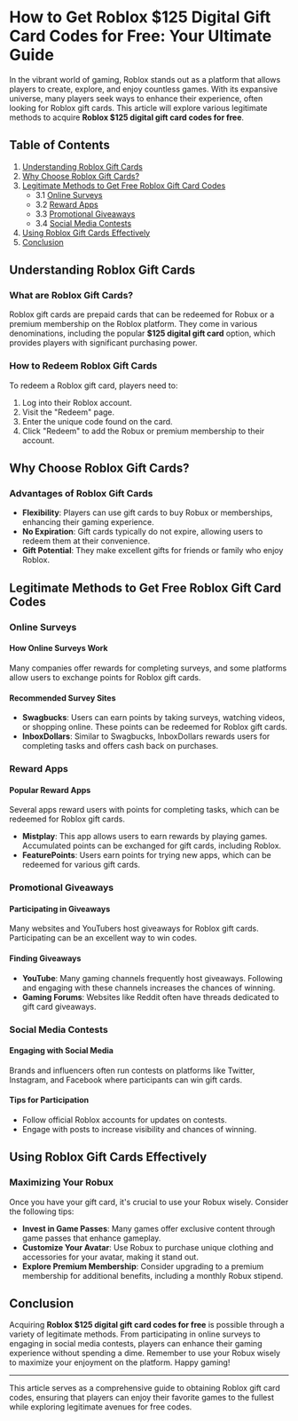 # How to Get Roblox $125 Digital Gift Card Codes for Free: Your Ultimate Guide

In the vibrant world of gaming, Roblox stands out as a platform that allows players to create, explore, and enjoy countless games. With its expansive universe, many players seek ways to enhance their experience, often looking for Roblox gift cards. This article will explore various legitimate methods to acquire **Roblox $125 digital gift card codes for free**. 

## Table of Contents

1. [Understanding Roblox Gift Cards](#understanding-roblox-gift-cards)
2. [Why Choose Roblox Gift Cards?](#why-choose-roblox-gift-cards)
3. [Legitimate Methods to Get Free Roblox Gift Card Codes](#legitimate-methods-to-get-free-roblox-gift-card-codes)
    - 3.1 [Online Surveys](#online-surveys)
    - 3.2 [Reward Apps](#reward-apps)
    - 3.3 [Promotional Giveaways](#promotional-giveaways)
    - 3.4 [Social Media Contests](#social-media-contests)
4. [Using Roblox Gift Cards Effectively](#using-roblox-gift-cards-effectively)
5. [Conclusion](#conclusion)

## Understanding Roblox Gift Cards

### What are Roblox Gift Cards?

Roblox gift cards are prepaid cards that can be redeemed for Robux or a premium membership on the Roblox platform. They come in various denominations, including the popular **$125 digital gift card** option, which provides players with significant purchasing power.

### How to Redeem Roblox Gift Cards

To redeem a Roblox gift card, players need to:
1. Log into their Roblox account.
2. Visit the "Redeem" page.
3. Enter the unique code found on the card.
4. Click "Redeem" to add the Robux or premium membership to their account.

## Why Choose Roblox Gift Cards?

### Advantages of Roblox Gift Cards

- **Flexibility**: Players can use gift cards to buy Robux or memberships, enhancing their gaming experience.
- **No Expiration**: Gift cards typically do not expire, allowing users to redeem them at their convenience.
- **Gift Potential**: They make excellent gifts for friends or family who enjoy Roblox.

## Legitimate Methods to Get Free Roblox Gift Card Codes

### Online Surveys

#### How Online Surveys Work

Many companies offer rewards for completing surveys, and some platforms allow users to exchange points for Roblox gift cards. 

#### Recommended Survey Sites

- **Swagbucks**: Users can earn points by taking surveys, watching videos, or shopping online. These points can be redeemed for Roblox gift cards.
- **InboxDollars**: Similar to Swagbucks, InboxDollars rewards users for completing tasks and offers cash back on purchases.

### Reward Apps

#### Popular Reward Apps

Several apps reward users with points for completing tasks, which can be redeemed for Roblox gift cards.

- **Mistplay**: This app allows users to earn rewards by playing games. Accumulated points can be exchanged for gift cards, including Roblox.
- **FeaturePoints**: Users earn points for trying new apps, which can be redeemed for various gift cards.

### Promotional Giveaways

#### Participating in Giveaways

Many websites and YouTubers host giveaways for Roblox gift cards. Participating can be an excellent way to win codes.

#### Finding Giveaways

- **YouTube**: Many gaming channels frequently host giveaways. Following and engaging with these channels increases the chances of winning.
- **Gaming Forums**: Websites like Reddit often have threads dedicated to gift card giveaways.

### Social Media Contests

#### Engaging with Social Media

Brands and influencers often run contests on platforms like Twitter, Instagram, and Facebook where participants can win gift cards.

#### Tips for Participation

- Follow official Roblox accounts for updates on contests.
- Engage with posts to increase visibility and chances of winning.

## Using Roblox Gift Cards Effectively

### Maximizing Your Robux

Once you have your gift card, it's crucial to use your Robux wisely. Consider the following tips:

- **Invest in Game Passes**: Many games offer exclusive content through game passes that enhance gameplay.
- **Customize Your Avatar**: Use Robux to purchase unique clothing and accessories for your avatar, making it stand out.
- **Explore Premium Membership**: Consider upgrading to a premium membership for additional benefits, including a monthly Robux stipend.

## Conclusion

Acquiring **Roblox $125 digital gift card codes for free** is possible through a variety of legitimate methods. From participating in online surveys to engaging in social media contests, players can enhance their gaming experience without spending a dime. Remember to use your Robux wisely to maximize your enjoyment on the platform. Happy gaming!

---

This article serves as a comprehensive guide to obtaining Roblox gift card codes, ensuring that players can enjoy their favorite games to the fullest while exploring legitimate avenues for free codes.
